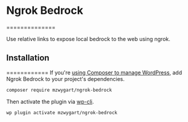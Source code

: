 # Ngrok Bedrock
==============

Use relative links to expose local bedrock to the web using ngrok.

## Installation
============
If you're [using Composer to manage WordPress](https://roots.io/using-composer-with-wordpress/), add Ngrok Bedrock to your project's dependencies.

```sh
composer require mzwygart/ngrok-bedrock
```

Then activate the plugin via [wp-cli](http://wp-cli.org/commands/plugin/activate/).

```sh
wp plugin activate mzwygart/ngrok-bedrock
```
